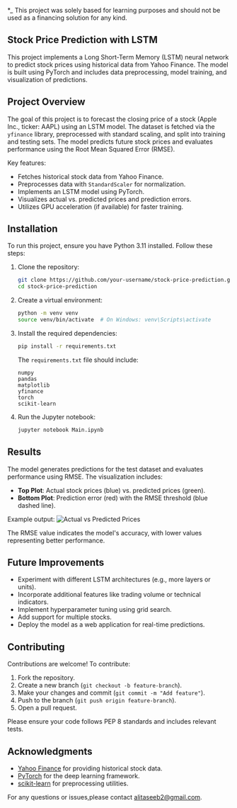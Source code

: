*_ This project was solely based for learning purposes and should not be used as a financing solution for any kind.

## Stock Price Prediction with LSTM

This project implements a Long Short-Term Memory (LSTM) neural network to predict stock prices using historical data from Yahoo Finance. The model is built using PyTorch and includes data preprocessing, model training, and visualization of predictions.

## Project Overview

The goal of this project is to forecast the closing price of a stock (Apple Inc., ticker: AAPL) using an LSTM model. The dataset is fetched via the `yfinance` library, preprocessed with standard scaling, and split into training and testing sets. The model predicts future stock prices and evaluates performance using the Root Mean Squared Error (RMSE).

Key features:
- Fetches historical stock data from Yahoo Finance.
- Preprocesses data with `StandardScaler` for normalization.
- Implements an LSTM model using PyTorch.
- Visualizes actual vs. predicted prices and prediction errors.
- Utilizes GPU acceleration (if available) for faster training.

## Installation

To run this project, ensure you have Python 3.11 installed. Follow these steps:

1. Clone the repository:
   ```bash
   git clone https://github.com/your-username/stock-price-prediction.git
   cd stock-price-prediction
   ```

2. Create a virtual environment:
   ```bash
   python -m venv venv
   source venv/bin/activate  # On Windows: venv\Scripts\activate
   ```

3. Install the required dependencies:
   ```bash
   pip install -r requirements.txt
   ```

   The `requirements.txt` file should include:
   ```
   numpy
   pandas
   matplotlib
   yfinance
   torch
   scikit-learn
   ```

4. Run the Jupyter notebook:
   ```bash
   jupyter notebook Main.ipynb
   ```

## Results

The model generates predictions for the test dataset and evaluates performance using RMSE. The visualization includes:
- **Top Plot**: Actual stock prices (blue) vs. predicted prices (green).
- **Bottom Plot**: Prediction error (red) with the RMSE threshold (blue dashed line).

Example output:
![Actual vs Predicted Prices](https://i.imgur.com/EGFpE79.png)

The RMSE value indicates the model's accuracy, with lower values representing better performance.

## Future Improvements

- Experiment with different LSTM architectures (e.g., more layers or units).
- Incorporate additional features like trading volume or technical indicators.
- Implement hyperparameter tuning using grid search.
- Add support for multiple stocks.
- Deploy the model as a web application for real-time predictions.

## Contributing

Contributions are welcome! To contribute:
1. Fork the repository.
2. Create a new branch (`git checkout -b feature-branch`).
3. Make your changes and commit (`git commit -m "Add feature"`).
4. Push to the branch (`git push origin feature-branch`).
5. Open a pull request.

Please ensure your code follows PEP 8 standards and includes relevant tests.

## Acknowledgments

- [Yahoo Finance](https://finance.yahoo.com/) for providing historical stock data.
- [PyTorch](https://pytorch.org/) for the deep learning framework.
- [scikit-learn](https://scikit-learn.org/) for preprocessing utilities.

For any questions or issues,please contact [alitaseeb2@gmail.com](mailto:alitaseeb2@gmail.com).
